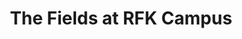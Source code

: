 ---
title: The Fields at RFK Campus
info: The league plays here on select Sundays
address: 401 Oklahoma Ave NE 
city: Washington
state: DC
zip: 20002
---